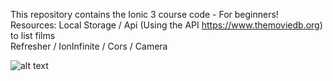 This repository contains the Ionic 3 course code - For beginners! <br>
Resources: Local Storage / Api (Using the API https://www.themoviedb.org) to list films <br>
Refresher / IonInfinite / Cors / Camera

![alt text](https://image.prntscr.com/image/vWPqo4QcQLG4eWYzRQ4tiQ.png)

